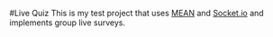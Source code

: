 #Live Quiz
This is my test project that uses [MEAN](mean.io) and [Socket.io](Socket.io) and implements group live surveys.

